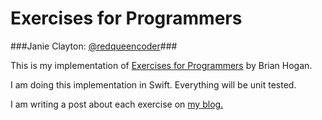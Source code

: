 # Exercises for Programmers

###Janie Clayton: [@redqueencoder](https://twitter.com/RedQueenCoder)###

This is my implementation of [Exercises for Programmers](https://pragprog.com/book/bhwb/exercises-for-programmers) by Brian Hogan.

I am doing this implementation in Swift. Everything will be unit tested.

I am writing a post about each exercise on [my blog.](http://redqueencoder)

